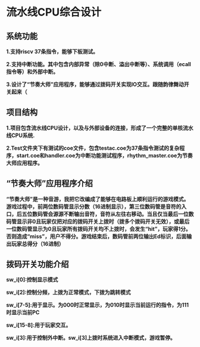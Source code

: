 # 流水线CPU综合设计

## 系统功能

**1.支持riscv 37条指令，能够下板测试。**

**2.支持中断功能。其中包含内部异常（除0中断、溢出中断等）、系统调用（ecall指令等）和外部中断。**

**3.设计了“节奏大师”应用程序，能够通过拨码开关实现IO交互。跟随韵律舞动开关起来（**

## 项目结构

**1.项目包含流水线CPU设计，以及与外部设备的连接，形成了一个完整的单核流水线CPU系统.**

**2.Test文件夹下有测试的coe文件，包含testac.coe为37条指令测试的复杂程序，start.coe和handler.coe为中断功能测试程序，rhythm_master.coe为节奏大师应用程序。**

## “节奏大师”应用程序介绍

**“节奏大师”是一种音游，我把它改编成了能够在电路板上顺利运行的游戏模式。游戏过程中，前两位数码管显示分数（16进制显示），第三位数码管是音符的入口，后五位数码管会源源不断输出音符，音符从左往右移动。当且仅当最后一位数码管显示非0且玩家仅把对应的拨码开关上拨时（拨多个拨码开关无效），或最后一位数码管显示为0且玩家所有拨码开关均不上拨时，会发生“hit”，玩家得1分。否则造成“miss”，用户不得分。游戏结束后，数码管前两位输出Ed标识，后面输出玩家总得分（16进制）**

## 拨码开关功能介绍
**sw_i[0]:控制显示模式**

**sw_i[2]:控制分频，上拨为正常模式，下拨为跳转模式**

**sw_i[7-5]:用于显示。为000时正常显示，为010时显示当前运行的指令，为111时显示当前PC**

**sw_i[15-8]:用于玩家交互。**

**sw_i[3]:用于控制外中断。sw_i[3]上拨时系统进入中断模式，游戏暂停。**
